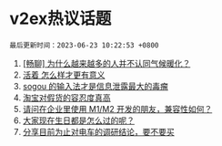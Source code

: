 # v2ex热议话题

`最后更新时间：2023-06-23 10:22:53 +0800`

1. [[畅聊] 为什么越来越多的人并不认同气候暖化？](https://www.v2ex.com/t/950846)
1. [活着 怎么样才更有意义](https://www.v2ex.com/t/950815)
1. [sogou 的输入法才是信息泄露最大的毒瘤](https://www.v2ex.com/t/950829)
1. [淘宝对假货的容忍度真高](https://www.v2ex.com/t/950878)
1. [请问在企业里使用 M1/M2 开发的朋友，兼容性如何？](https://www.v2ex.com/t/950833)
1. [大家现在生日都是怎么过的呢？](https://www.v2ex.com/t/950862)
1. [分享目前为止对电车的调研结论，要不要买](https://www.v2ex.com/t/950916)

